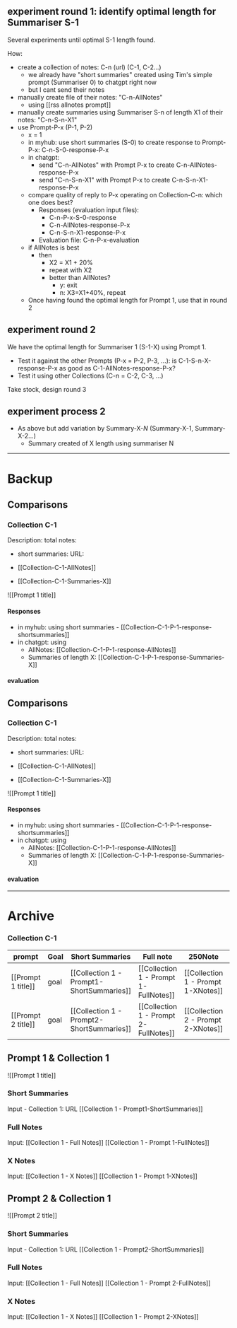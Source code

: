 
## experiment round 1: identify optimal length for Summariser S-1

Several experiments until optimal S-1 length found.

How: 
* create a collection of notes: C-n (url) (C-1, C-2...)
	* we already have "short summaries" created using Tim's simple prompt (Summariser 0) to chatgpt right now
	* but I cant send their notes
* manually create file of their notes: "C-n-AllNotes"
	* using [[rss allnotes prompt]]
* manually create summaries using Summariser S-n of length X1 of their notes: "C-n-S-n-X1"
* use Prompt-P-x (P-1, P-2)
	* x = 1
	* in myhub: use short summaries (S-0) to create response to Prompt-P-x: C-n-S-0-response-P-x
	* in chatgpt:  
		* send "C-n-AllNotes" with Prompt P-x to create C-n-AllNotes-response-P-x
		* send "C-n-S-n-X1" with Prompt P-x to create C-n-S-n-X1-response-P-x
	* compare quality of reply to P-x operating on Collection-C-n: which one does best?
		* Responses (evaluation input files):
			* C-n-P-x-S-0-response
			* C-n-AllNotes-response-P-x
			* C-n-S-n-X1-response-P-x
		* Evaluation file: C-n-P-x-evaluation
	* if AllNotes is best 
		* then 
			* X2 = X1 + 20% 
			* repeat with X2
			* better than AllNotes?
				* y: exit
				* n: X3=X1+40%, repeat
	* Once having found the optimal length for Prompt 1, use that in round 2
## experiment round 2
We have the optimal length for Summariser 1 (S-1-X) using Prompt 1. 
* Test it against the other Prompts (P-x = P-2, P-3, ...): is C-1-S-n-X-response-P-x as good as C-1-AllNotes-response-P-x?
* Test it using other Collections (C-n = C-2, C-3, ...)

Take stock, design round 3

## experiment process 2
* As above but add variation by Summary-X-*N* (Summary-X-1, Summary-X-2...)
	* Summary created of X length using summariser N




----
# Backup

## Comparisons

### Collection C-1  
Description: 
total notes: 
- short summaries: URL: 
* [[Collection-C-1-AllNotes]]
- [[Collection-C-1-Summaries-X]]

![[Prompt 1 title]]

#### Responses
* in myhub: using short summaries - [[Collection-C-1-P-1-response-shortsummaries]]
* in chatgpt: using 
	* AllNotes: [[Collection-C-1-P-1-response-AllNotes]]
	* Summaries of length X: [[Collection-C-1-P-1-response-Summaries-X]]

#### evaluation

## Comparisons

### Collection C-1  
Description: 
total notes: 
- short summaries: URL: 
* [[Collection-C-1-AllNotes]]
- [[Collection-C-1-Summaries-X]]

![[Prompt 1 title]]

#### Responses
* in myhub: using short summaries - [[Collection-C-1-P-1-response-shortsummaries]]
* in chatgpt: using 
	* AllNotes: [[Collection-C-1-P-1-response-AllNotes]]
	* Summaries of length X: [[Collection-C-1-P-1-response-Summaries-X]]

#### evaluation


----
# Archive

### Collection C-1 

| prompt             | Goal | Short Summaries                           | Full note                             | 250Note                            | Comparison                    |
| ------------------ | ---- | ----------------------------------------- | ------------------------------------- | ---------------------------------- | ----------------------------- |
| [[Prompt 1 title]] | goal | [[Collection 1 - Prompt1-ShortSummaries]] | [[Collection 1 - Prompt 1-FullNotes]] | [[Collection 1 - Prompt 1-XNotes]] | [[Collection 1 - Prompt 1 - Comparison]] |
| [[Prompt 2 title]]       | goal     |  [[Collection 1 - Prompt2-ShortSummaries]]               |   [[Collection 1 - Prompt 2-FullNotes]]        |  [[Collection 2 - Prompt 2-XNotes]]       |    [[Collection 1 - Prompt 2 - Comparison]]        |                   |      |                                           |                                       |                                    |                               |

## Prompt 1 & Collection 1

![[Prompt 1 title]]

### Short Summaries
Input - Collection 1: URL
[[Collection 1 - Prompt1-ShortSummaries]]

### Full Notes
Input: [[Collection 1 - Full Notes]]
[[Collection 1 - Prompt 1-FullNotes]]

### X Notes
Input: [[Collection 1 - X Notes]]
[[Collection 1 - Prompt 1-XNotes]]

## Prompt 2 & Collection 1

![[Prompt 2 title]]

### Short Summaries
Input - Collection 1: URL
[[Collection 1 - Prompt2-ShortSummaries]]

### Full Notes
Input: [[Collection 1 - Full Notes]]
[[Collection 1 - Prompt 2-FullNotes]]

### X Notes
Input: [[Collection 1 - X Notes]]
[[Collection 1 - Prompt 2-XNotes]]

